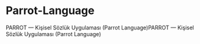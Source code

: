 # Parrot-Language
PARROT — Kişisel Sözlük Uygulaması (Parrot Language)PARROT — Kişisel Sözlük Uygulaması (Parrot Language)

